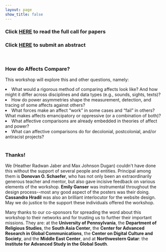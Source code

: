 ```yaml
---
layout: page
show_title: false
---
```

<h3>Click <a href="https://maxjdugan.github.io/comparing_affects/cfp/">HERE</a> to read the full call for papers</h3>

<h3>Click <a href="https://docs.google.com/forms/d/e/1FAIpQLSeOxN72JhqxTbVDmTHqBptXbfKcS0-21uYOdH65ot1a6EPORQ/viewform">HERE</a> to submit an abstract</h3>

<br>

<h3>How do Affects Compare?</h3>

<p>This workshop will explore this and other questions, namely:</p>
<li>What would a rigorous method of comparing affects look like? And how might it differ across disciplines and data types (e.g., sounds, sights, texts)?</li>
<li>How do power asymmetries shape the measurement, detection, and tracing of some affects against others?</li>
<li>What forces make an affect “work” in some cases and “fail” in others? What makes affects emancipatory or oppressive (or a combination of both)?</li>
<li>What affective comparisons are already embedded in theories of affect and power?</li>
<li>What can affective comparisons do for decolonial, postcolonial, and/or antiracist projects?</li>

<br>

<h3>Thanks!</h3>
<p>We (Heather Radwan Jaber and Max Johnson Dugan) couldn't have done this without the support of several people and entities. Principal among them is <b>Donovan O. Schaefer</b>, who has not only been an extraordinarily generous teacher and mentor, but also gave incisive feedback on various elements of the workshop. <b>Emily Ganser</b> was instrumental throughout the design process--most any good aspect of the posters was their doing. <b>Cassandra Hradil</b> was also an brilliant interlocutor for the website design. May we do justice to the support these individuals offered the workshop.</p>

<p>Many thanks to our co-sponsors for spreading the word about this workshop to their networks and for trusting us to further their important missions. They are: at the <b>University of Pennsylvania</b>, the <b>Department of Religious Studies</b>, the <b>South Asia Center</b>, the <b>Center for Advanced Research in Global Communications</b>, the <b>Center on Digital Culture and Society</b>, and the <b>Middle East Center</b>, and at <b>Northwestern Qatar</b>: the <b>Institute for Advanced Study in the Global South</b>. 

